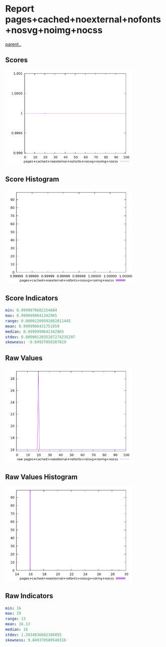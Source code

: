 # Report pages+cached+noexternal+nofonts+nosvg+noimg+nocss

[parent..](./..)  


## Scores

![score](./score.png)  

## Score Histogram

![hist](./hist.png)  

## Score Indicators

```yaml
min: 0.9999878682154684
max: 0.9999999641342965
range: 0.00001209591882811445
mean: 0.9999998431751059
median: 0.9999999641342965
stdev: 0.0000012035287274235297
skewness: -9.84937058387819

```

## Raw Values

![raw](./raw.png)  

## Raw Values Histogram

![raw hist](./raw_hist.png)  

## Raw Indicators

```yaml
min: 16
max: 29
range: 13
mean: 16.13
median: 16
stdev: 1.2934836682386055
skewness: 9.849370589540316

```

<style>
  img {
    max-width: 80%;
  }
</style>
      
